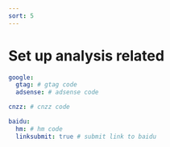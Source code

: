 ```yaml
---
sort: 5
---
```


# Set up analysis related

```yml
google:
  gtag: # gtag code
  adsense: # adsense code

cnzz: # cnzz code

baidu:
  hm: # hm code
  linksubmit: true # submit link to baidu
```
